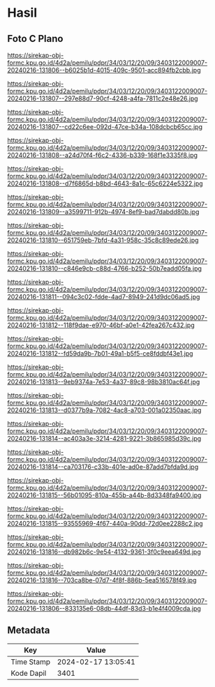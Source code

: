 # Hasil

## Foto C Plano

https://sirekap-obj-formc.kpu.go.id/4d2a/pemilu/pdpr/34/03/12/20/09/3403122009007-20240216-131806--b6025b1d-4015-409c-9501-acc894fb2cbb.jpg

https://sirekap-obj-formc.kpu.go.id/4d2a/pemilu/pdpr/34/03/12/20/09/3403122009007-20240216-131807--297e88d7-90cf-4248-a4fa-7811c2e48e26.jpg

https://sirekap-obj-formc.kpu.go.id/4d2a/pemilu/pdpr/34/03/12/20/09/3403122009007-20240216-131807--cd22c6ee-092d-47ce-b34a-108dcbcb65cc.jpg

https://sirekap-obj-formc.kpu.go.id/4d2a/pemilu/pdpr/34/03/12/20/09/3403122009007-20240216-131808--a24d70f4-f6c2-4336-b339-168f1e3335f8.jpg

https://sirekap-obj-formc.kpu.go.id/4d2a/pemilu/pdpr/34/03/12/20/09/3403122009007-20240216-131808--d7f6865d-b8bd-4643-8a1c-65c6224e5322.jpg

https://sirekap-obj-formc.kpu.go.id/4d2a/pemilu/pdpr/34/03/12/20/09/3403122009007-20240216-131809--a3599711-912b-4974-8ef9-bad7dabdd80b.jpg

https://sirekap-obj-formc.kpu.go.id/4d2a/pemilu/pdpr/34/03/12/20/09/3403122009007-20240216-131810--651759eb-7bfd-4a31-958c-35c8c89ede26.jpg

https://sirekap-obj-formc.kpu.go.id/4d2a/pemilu/pdpr/34/03/12/20/09/3403122009007-20240216-131810--c846e9cb-c88d-4766-b252-50b7eadd05fa.jpg

https://sirekap-obj-formc.kpu.go.id/4d2a/pemilu/pdpr/34/03/12/20/09/3403122009007-20240216-131811--094c3c02-fdde-4ad7-8949-241d9dc06ad5.jpg

https://sirekap-obj-formc.kpu.go.id/4d2a/pemilu/pdpr/34/03/12/20/09/3403122009007-20240216-131812--118f9dae-e970-46bf-a0e1-42fea267c432.jpg

https://sirekap-obj-formc.kpu.go.id/4d2a/pemilu/pdpr/34/03/12/20/09/3403122009007-20240216-131812--fd59da9b-7b01-49a1-b5f5-ce8fddbf43e1.jpg

https://sirekap-obj-formc.kpu.go.id/4d2a/pemilu/pdpr/34/03/12/20/09/3403122009007-20240216-131813--9eb9374a-7e53-4a37-89c8-98b3810ac64f.jpg

https://sirekap-obj-formc.kpu.go.id/4d2a/pemilu/pdpr/34/03/12/20/09/3403122009007-20240216-131813--d0377b9a-7082-4ac8-a703-001a02350aac.jpg

https://sirekap-obj-formc.kpu.go.id/4d2a/pemilu/pdpr/34/03/12/20/09/3403122009007-20240216-131814--ac403a3e-3214-4281-9221-3b865985d39c.jpg

https://sirekap-obj-formc.kpu.go.id/4d2a/pemilu/pdpr/34/03/12/20/09/3403122009007-20240216-131814--ca703176-c33b-401e-ad0e-87add7bfda9d.jpg

https://sirekap-obj-formc.kpu.go.id/4d2a/pemilu/pdpr/34/03/12/20/09/3403122009007-20240216-131815--56b01095-810a-455b-a44b-8d3348fa9400.jpg

https://sirekap-obj-formc.kpu.go.id/4d2a/pemilu/pdpr/34/03/12/20/09/3403122009007-20240216-131815--93555969-4f67-440a-90dd-72d0ee2288c2.jpg

https://sirekap-obj-formc.kpu.go.id/4d2a/pemilu/pdpr/34/03/12/20/09/3403122009007-20240216-131816--db982b6c-9e54-4132-9361-3f0c9eea649d.jpg

https://sirekap-obj-formc.kpu.go.id/4d2a/pemilu/pdpr/34/03/12/20/09/3403122009007-20240216-131816--703ca8be-07d7-4f8f-886b-5ea516578f49.jpg

https://sirekap-obj-formc.kpu.go.id/4d2a/pemilu/pdpr/34/03/12/20/09/3403122009007-20240216-131806--833135e6-08db-44df-83d3-b1e4f4009cda.jpg


## Metadata

| Key        | Value               |
| ---------- | ------------------- |
| Time Stamp | 2024-02-17 13:05:41 |
| Kode Dapil | 3401                |



